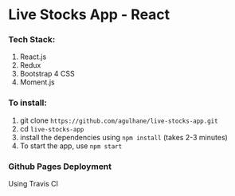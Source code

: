 # Live Stocks App - React

### Tech Stack:

1) React.js
2) Redux
3) Bootstrap 4 CSS 
4) Moment.js 

### To install:

1) git clone `https://github.com/agulhane/live-stocks-app.git`
2) cd `live-stocks-app`
3) install the dependencies using `npm install` (takes 2-3 minutes)
4) To start the app, use `npm start`

### Github Pages Deployment

Using Travis CI
